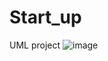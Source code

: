 # Start_up
UML project
![image](https://user-images.githubusercontent.com/94602259/207073670-18cc1dc7-2c3c-46e5-a9d2-818d5a07d03b.png)
